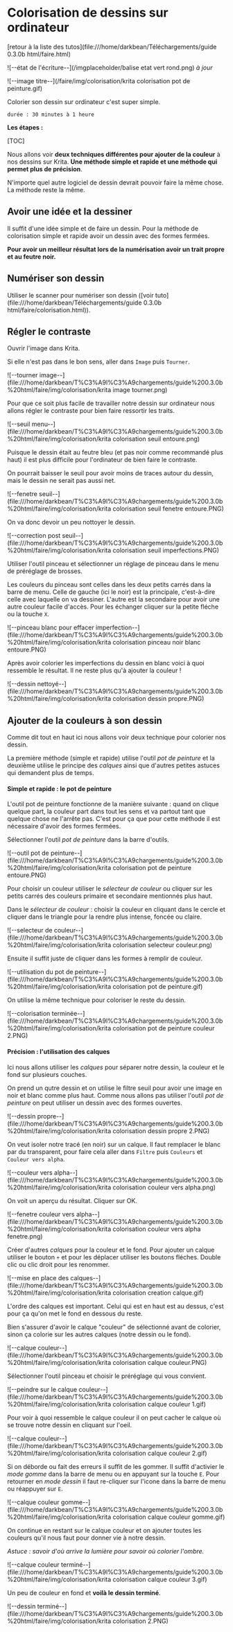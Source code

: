 # Colorisation de dessins sur ordinateur

[retour à la liste des tutos](file:///home/darkbean/Téléchargements/guide 0.3.0b html/faire.html)

![--état de l'écriture--](/imgplaceholder/balise etat vert rond.png) *à jour*

![--image titre--](/faire/img/colorisation/krita colorisation pot de peinture.gif)

Colorier son dessin sur ordinateur c'est super simple.

```
durée : 30 minutes à 1 heure
```



**Les étapes :**

[TOC]

Nous allons voir **deux techniques différentes pour ajouter de la couleur** à nos dessins sur Krita. **Une méthode simple et rapide et une méthode qui permet plus de précision**.

N'importe quel autre logiciel de dessin devrait pouvoir faire la même chose. La méthode reste la même.



## Avoir une idée et la dessiner

Il  suffit d'une idée simple et de faire un dessin. Pour la méthode de  colorisation simple et rapide avoir un dessin avec des formes fermées.

**Pour avoir un meilleur résultat lors de la numérisation avoir un trait propre et au feutre noir.**

## Numériser son dessin

Utiliser le scanner pour numériser son dessin ([voir tuto](file:///home/darkbean/Téléchargements/guide 0.3.0b html/faire/colorisation.html)).



## Régler le contraste

Ouvrir l'image dans Krita.

Si elle n'est pas dans le bon sens, aller dans `Image` puis `Tourner`.

![--tourner image--](file:///home/darkbean/T%C3%A9l%C3%A9chargements/guide%200.3.0b%20html/faire/img/colorisation/krita image tourner.png)



Pour  que ce soit plus facile de travailler notre dessin sur ordinateur nous  allons régler le contraste pour bien faire ressortir les traits.

![--seuil menu--](file:///home/darkbean/T%C3%A9l%C3%A9chargements/guide%200.3.0b%20html/faire/img/colorisation/krita colorisation seuil entoure.png)



Puisque  le dessin était au feutre bleu (et pas noir comme recommandé plus haut)  il est plus difficile pour l'ordinateur de bien faire le contraste.

On pourrait baisser le seuil pour avoir moins de traces autour du dessin, mais le dessin ne serait pas aussi net.

![--fenetre seuil--](file:///home/darkbean/T%C3%A9l%C3%A9chargements/guide%200.3.0b%20html/faire/img/colorisation/krita colorisation seuil fenetre entoure.PNG)



On va donc devoir un peu nottoyer le dessin.

![--correction post seuil--](file:///home/darkbean/T%C3%A9l%C3%A9chargements/guide%200.3.0b%20html/faire/img/colorisation/krita colorisation seuil imperfections.PNG)



Utiliser l'outil pinceau et sélectionner un réglage de pinceau dans le menu de préréglage de brosses.

Les  couleurs du pinceau sont celles dans les deux petits carrés dans la  barre de menu. Celle de gauche (ici le noir) est la principale,  c'est-à-dire celle avec laquelle on va dessiner. L'autre est la  secondaire pour avoir une autre couleur facile d'accès. Pour les échanger cliquer sur la petite fléche ou la touche `X`.

![--pinceau blanc pour effacer imperfection--](file:///home/darkbean/T%C3%A9l%C3%A9chargements/guide%200.3.0b%20html/faire/img/colorisation/krita colorisation pinceau noir blanc entoure.PNG)



Après  avoir colorier les imperfections du dessin en blanc voici à quoi  ressemble le résultat. Il ne reste plus qu'à ajouter la couleur !

![--dessin nettoyé--](file:///home/darkbean/T%C3%A9l%C3%A9chargements/guide%200.3.0b%20html/faire/img/colorisation/krita colorisation dessin propre.PNG)



## Ajouter de la couleurs à son dessin

Comme dit tout en haut ici nous allons voir deux technique pour colorier nos dessin.

La première méthode (simple et rapide) utilise l'outil *pot de peinture* et la deuxième utilise le principe des *calques* ainsi que d'autres petites astuces qui demandent plus de temps.



#### Simple et rapide : le pot de peinture

L'outil  pot de peinture fonctionne de la manière suivante : quand on clique  quelque part, la couleur part dans tout les sens et va partout tant que  quelque chose ne l'arrête pas. C'est pour ça que pour cette méthode il est nécessaire d'avoir des  formes fermées.



Sélectionner l'outil *pot de peinture* dans la barre d'outils.

![--outil pot de peinture--](file:///home/darkbean/T%C3%A9l%C3%A9chargements/guide%200.3.0b%20html/faire/img/colorisation/krita colorisation pot de peinture entoure.PNG)



Pour choisir un couleur utiliser le *sélecteur de couleur* ou cliquer sur les petits carrés des couleurs primaire et secondaire mentionnés plus haut.

Dans le *sélecteur de couleur* : choisir la couleur en cliquant dans le cercle et cliquer dans le triangle pour la rendre plus intense, foncée ou claire.

![--selecteur de couleur--](file:///home/darkbean/T%C3%A9l%C3%A9chargements/guide%200.3.0b%20html/faire/img/colorisation/krita colorisation selecteur couleur.png)



Ensuite il suffit juste de cliquer dans les formes à remplir de couleur.

![--utilisation du pot de peinture--](file:///home/darkbean/T%C3%A9l%C3%A9chargements/guide%200.3.0b%20html/faire/img/colorisation/krita colorisation pot de peinture.gif)



On utilise la même technique pour coloriser le reste du dessin.

![--colorisation terminée--](file:///home/darkbean/T%C3%A9l%C3%A9chargements/guide%200.3.0b%20html/faire/img/colorisation/krita colorisation pot de peinture couleur 2.PNG)



#### Précision : l'utilisation des calques

Ici nous allons utiliser les *calques* pour séparer notre dessin, la couleur et le fond sur plusieurs couches.



On  prend un qutre dessin et on utilise le filtre seuil pour avoir une  image en noir et blanc comme plus haut. Comme nous allons pas utiliser  l'outil *pot de peinture* on peut utiliser un dessin avec des formes ouvertes.

![--dessin propre--](file:///home/darkbean/T%C3%A9l%C3%A9chargements/guide%200.3.0b%20html/faire/img/colorisation/krita colorisation dessin propre 2.PNG)



On veut isoler notre tracé (en noir) sur un calque. Il faut remplacer le blanc par du transparent, pour faire cela aller dans `Filtre` puis `Couleurs` et `Couleur vers alpha`.

![--couleur vers alpha--](file:///home/darkbean/T%C3%A9l%C3%A9chargements/guide%200.3.0b%20html/faire/img/colorisation/krita colorisation couleur vers alpha.png)



On voit un aperçu du résultat. Cliquer sur OK.

![--fenetre couleur vers alpha--](file:///home/darkbean/T%C3%A9l%C3%A9chargements/guide%200.3.0b%20html/faire/img/colorisation/krita colorisation couleur vers alpha fenetre.png)



Créer d'autres *calques* pour la couleur et le fond. Pour ajouter un calque utiliser le bouton `+` et pour les déplacer utiliser les boutons fléches. Double clic ou clic droit pour les renommer.

![--mise en place des calques--](file:///home/darkbean/T%C3%A9l%C3%A9chargements/guide%200.3.0b%20html/faire/img/colorisation/krita colorisation creation calque.gif)

L'ordre des calques est important. Celui qui est en haut est au dessus, c'est pour ça qu'on met le fond en dessous du reste.



Bien  s'assurer d'avoir le calque "couleur" de sélectionné avant de colorier,  sinon ça colorie sur les autres calques (notre dessin ou le fond).

![--calque couleur--](file:///home/darkbean/T%C3%A9l%C3%A9chargements/guide%200.3.0b%20html/faire/img/colorisation/krita colorisation calque couleur.PNG)



Sélectionner l'outil pinceau et choisir le préréglage qui vous convient.

![--peindre sur le calque couleur--](file:///home/darkbean/T%C3%A9l%C3%A9chargements/guide%200.3.0b%20html/faire/img/colorisation/krita colorisation calque couleur 1.gif)



Pour voir à quoi ressemble le calque couleur il on peut cacher le calque où se trouve notre dessin en cliquant sur l'oeil.

![--calque couleur--](file:///home/darkbean/T%C3%A9l%C3%A9chargements/guide%200.3.0b%20html/faire/img/colorisation/krita colorisation calque couleur 2.gif)



Si on déborde ou fait des erreurs il suffit de les gommer. Il suffit d'activier le *mode gomme* dans la barre de menu ou en appuyant sur la touche `E`. Pour retourner en *mode dessin* il faut re-cliquer sur l'icone dans la barre de menu ou réappuyer sur `E`.

![--calque couleur gomme--](file:///home/darkbean/T%C3%A9l%C3%A9chargements/guide%200.3.0b%20html/faire/img/colorisation/krita colorisation calque couleur gomme.gif)



On continue en restant sur le calque couleur et on ajouter toutes les couleurs qu'il nous faut pour donner vie à notre dessin.

*Astuce : savoir d'où arrive la lumière pour savoir où colorier l'ombre.*

![--calque couleur terminé--](file:///home/darkbean/T%C3%A9l%C3%A9chargements/guide%200.3.0b%20html/faire/img/colorisation/krita colorisation calque couleur 3.gif)



Un peu de couleur en fond et **voilà le dessin terminé**.

![--dessin terminé--](file:///home/darkbean/T%C3%A9l%C3%A9chargements/guide%200.3.0b%20html/faire/img/colorisation/krita colorisation 2.PNG)
